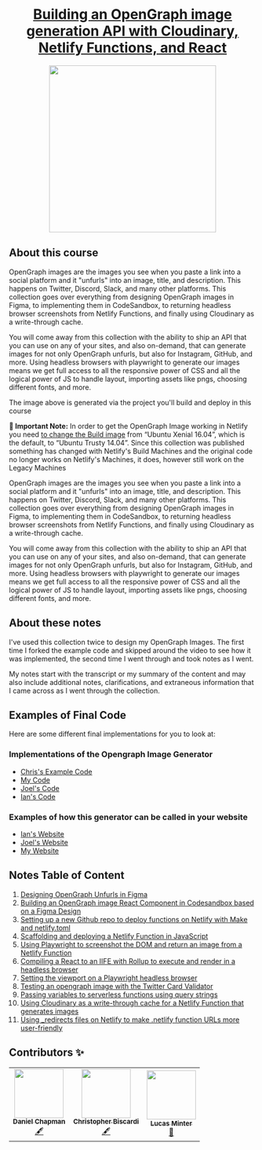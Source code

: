 <h1 align="center"><a href="https://egghead.io/playlists/building-an-opengraph-image-generation-api-with-cloudinary-netlify-functions-and-react-914e">Building an OpenGraph image generation API with Cloudinary, Netlify Functions, and React</a></h1>

<p align="center"><img src="https://res.cloudinary.com/sector/image/upload/s--Ph_pJ8d3--/fn_pre:remote:aHR0cHM6Ly9yZWxheGVkLXBheW5lLWQxYmZiZS5uZXRsaWZ5LmFwcC8ubmV0bGlmeS9mdW5jdGlvbnMvZ2VuLW9wZW5ncmFwaC1pbWFnZT9hdXRob3I9Y2hyaXNiaXNjYXJkaSZ0YWdzPWZpZ21hJTI1MkNuZXRsaWZ5JTIwZnVuY3Rpb25zJTI1MkNwbGF5d3JpZ2h0JnRpdGxlPUJ1aWxkaW5nJTIwYW4lMjBPcGVuR3JhcGglMjBpbWFnZSUyMGdlbmVyYXRpb24lMjBBUEklMjB3aXRoJTIwQ2xvdWRpbmFyeSUyME5ldGxpZnklMjBGdW5jdGlvbnMlMjBhbmQlMjBSZWFjdA==/v1584740928/og-images/img-2.png" width="340"></p>


## About this course

OpenGraph images are the images you see when you paste a link into a social platform and it "unfurls" into an image, title, and description. This happens on Twitter, Discord, Slack, and many other platforms. This collection goes over everything from designing OpenGraph images in Figma, to implementing them in CodeSandbox, to returning headless browser screenshots from Netlify Functions, and finally using Cloudinary as a write-through cache.

You will come away from this collection with the ability to ship an API that you can use on any of your sites, and also on-demand, that can generate images for not only OpenGraph unfurls, but also for Instagram, GitHub, and more. Using headless browsers with playwright to generate our images means we get full access to all the responsive power of CSS and all the logical power of JS to handle layout, importing assets like pngs, choosing different fonts, and more.

The image above is generated via the project you'll build and deploy in this course


**📝 Important Note:** In order to get the OpenGraph Image working in Netlify you need [to change the Build image](https://docs.netlify.com/configure-builds/get-started/#build-image-selection) from &ldquo;Ubuntu Xenial 16.04&rdquo;, which is the default, to &ldquo;Ubuntu Trusty 14.04&rdquo;. Since this collection was published something has changed with Netlify's Build Machines and the original code no longer works on Netlify's Machines, it does, however still work on the Legacy Machines

OpenGraph images are the images you see when you paste a link into a social platform and it "unfurls" into an image, title, and description. This happens on Twitter, Discord, Slack, and many other platforms. This collection goes over everything from designing OpenGraph images in Figma, to implementing them in CodeSandbox, to returning headless browser screenshots from Netlify Functions, and finally using Cloudinary as a write-through cache.

You will come away from this collection with the ability to ship an API that you can use on any of your sites, and also on-demand, that can generate images for not only OpenGraph unfurls, but also for Instagram, GitHub, and more. Using headless browsers with playwright to generate our images means we get full access to all the responsive power of CSS and all the logical power of JS to handle layout, importing assets like pngs, choosing different fonts, and more.

## About these notes

I've used this collection twice to design my OpenGraph Images. The first time I forked the example code and skipped around the video to see how it was implemented, the second time I went through and took notes as I went. 

My notes start with the transcript or my summary of the content and may also include additional notes, clarifications, and extraneous information that I came across as I went through the collection.

## Examples of Final Code
Here are some different final implementations for you to look at:

### Implementations of the Opengraph Image Generator
- [Chris's Example Code](https://github.com/ChristopherBiscardi/egghead-opengraph-images/tree/master)
- [My Code](https://github.com/dschapman/egghead-opengraph-images)
- [Joel's Code](https://github.com/joelhooks/joelhooks-opengraph-images)
- [Ian's Code](https://github.com/theianjones/egghead-opengraph-images)
### Examples of how this generator can be called in your website
- [Ian's Website](https://github.com/theianjones/blog/blob/cdbd04ce4da107816ed45d52da6217c6d317cf59/src/components/seo.js#L35)
- [Joel's Website](https://github.com/joelhooks/joelhooks-com/blob/62c99e8e31f1b049359d9aaea026cc0bfc48aed9/src/components/SEO.js#L40)
- [My Website](https://github.com/dschapman/my-website/blob/33317ed4d09c6ea346846e07e32ec036d40d3265/src/components/seo.js#L39)

## Notes Table of Content
1. [Designing OpenGraph Unfurls in Figma](notes/01-designing-opengraph-unfurls-in-figma.md)
2. [Building an OpenGraph image React Component in Codesandbox based on a Figma Design](notes/02-building-an-opengraph-image-react-component-in-codesandbox-based-on-a-figma-design.md.md)
3. [Setting up a new Github repo to deploy functions on Netlify with Make and netlify.toml](notes/03-setting-up-a-new-github-repo-to-deploy-functions-on-netlify-with-make-and-netlify-toml.md)
4. [Scaffolding and deploying a Netlify Function in JavaScript](notes/04-scaffolding-and-deploying-a-netlify-function-in-java-script.md)
5. [Using Playwright to screenshot the DOM and return an image from a Netlify Function](notes/05-using-playwright-to-screenshot-the-dom-and-return-an-image-from-a-netlify-function.md)
6. [Compiling a React to an IIFE with Rollup to execute and render in a headless browser](notes/06_react-compiling-a-react-to-an-iife-with-rollup-to-execute-and-render-in-a-headless-browser.md)
7. [Setting the viewport on a Playwright headless browser](notes/07_puppeteer-setting-the-viewport-on-a-playwright-headless-browser.md)
8. [Testing an opengraph image with the Twitter Card Validator](notes/08_html-5-testing-an-opengraph-image-with-the-twitter-card-validator.md)
9. [Passing variables to serverless functions using query strings](notes/09_http-passing-variables-to-serverless-functions-using-query-strings.md)
10. [Using Cloudinary as a write-through cache for a Netlify Function that generates images](notes/10_javascript-using-cloudinary-as-a-write-through-cache-for-a-netlify-function-that-generates-images.md)
11. [Using _redirects files on Netlify to make .netlify function URLs more user-friendly](notes/11_netlify-using-_redirects-files-on-netlify-to-make-netlify-function-urls-more-user-friendly.md)

## Contributors ✨

<table>
  <tr>
    <td align="center"><a href="https://github.com/dschapman"><img src="https://avatars0.githubusercontent.com/u/36767987?s=460&u=ab9bc3080185245a52b84c94c44c972266ae47af&v=4" width="100px;" alt=""/><br /><sub><b>Daniel Chapman</b></sub></a><br /><a href="#review" title="Review">🖋</a></td>
    <td align="center"><a href="https://github.com/ChristopherBiscardi"><img src="https://avatars0.githubusercontent.com/u/551247?s=460&u=ce008553acd5cb32ba9f7741f764aab81a30c413&v=4" width="100px;" alt=""/><br /><sub><b>Christopher Biscardi</b></sub></a><br /><a href="#review" title="Review">🖋</a></td>
    <td align="center"><a href="https://github.com/lsminter"><img src="https://avatars2.githubusercontent.com/u/26470581?s=460&u=89e0c4f7db5c054125a372dc17b4590e297ac20d&v=4" width="100px;" alt=""/><br /><sub><b>Lucas Minter</b></sub></a><br /><a href="#review" title="Review">👀</a></td>
</table>

